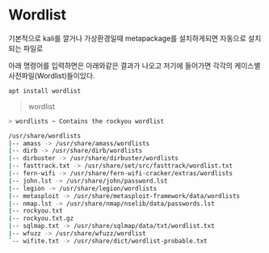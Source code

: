 # Wordlist 

기본적으로 kali를 깔거나 가상환경일때 metapackage를 설치하게되면 자동으로 설치되는 파일로 

아래 명령어를 입력하면은 아래와같은 결과가 나오고 저기에 들어가면 각각의 케이스별 사전파일(Wordlist)들이있다.

``` bash
apt install wordlist
```

> wordlist

``` bash
> wordlists ~ Contains the rockyou wordlist

/usr/share/wordlists
|-- amass -> /usr/share/amass/wordlists
|-- dirb -> /usr/share/dirb/wordlists
|-- dirbuster -> /usr/share/dirbuster/wordlists
|-- fasttrack.txt -> /usr/share/set/src/fasttrack/wordlist.txt
|-- fern-wifi -> /usr/share/fern-wifi-cracker/extras/wordlists
|-- john.lst -> /usr/share/john/password.lst
|-- legion -> /usr/share/legion/wordlists
|-- metasploit -> /usr/share/metasploit-framework/data/wordlists
|-- nmap.lst -> /usr/share/nmap/nselib/data/passwords.lst
|-- rockyou.txt
|-- rockyou.txt.gz
|-- sqlmap.txt -> /usr/share/sqlmap/data/txt/wordlist.txt
|-- wfuzz -> /usr/share/wfuzz/wordlist
`-- wifite.txt -> /usr/share/dict/wordlist-probable.txt
```
